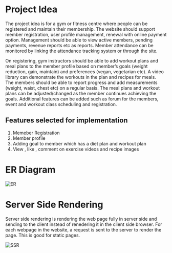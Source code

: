 # Project Idea

The project idea is for a gym or fitness centre where people can be registered and maintain their membership. 
The website should support member registration, user profile management, renewal with online payment option. 
Management should be able to view active members, pending payments, revenue reports etc as reports. 
Member attendance can be monitored by linking the attendance tracking system or through the site.

On registering, gym instructors should be able to add workout plans and meal plans to the member profile based 
on member’s goals (weight reduction, gain, maintain) and preferences (vegan, vegetarian etc). 
A video library can demonstrate the workouts in the plan and recipes for meals.  
The members should be able to report progress and add measurements (weight, waist, chest etc) on a regular basis.
The meal plans and workout plans can be adjusted/changed as the member continues achieving the goals. 
Additional features can be added such as forum for the members, event and workout class scheduling and 
registration.

## Features selected for implementation

1. Memeber Registration
2. Member profile
3. Adding  goal to member which has a diet plan and workout plan
4. View , like , comment on exercise videos and recipe images



# ER Diagram
![ER](https://github.com/kris-classes/web-assignment-jayawd02/blob/master/Assignment/Assignment%201/Images/ER.jpg)


# Server Side Rendering

Server side rendering is rendering the web page  fully  in server side and sending to the client instead of renedering it in the client side browser. 
For each webpage in the website, a request is sent to the server to render the page. 
This is good for static pages. 

![SSR](https://github.com/kris-classes/web-assignment-jayawd02/blob/master/Assignment/Assignment%201/Images/ssg-ssr-08-ssr.png)
